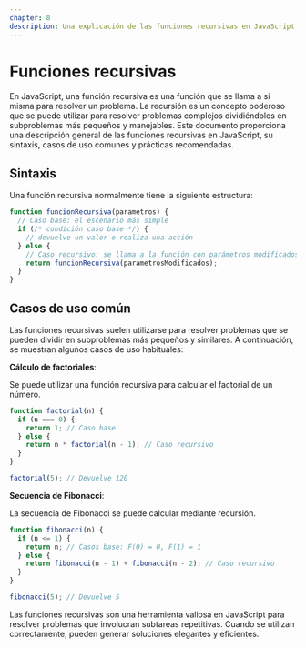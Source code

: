 ```yaml
---
chapter: 8
description: Una explicación de las funciones recursivas en JavaScript.
---
```


# Funciones recursivas

En JavaScript, una función recursiva es una función que se llama a sí misma para resolver un problema. La recursión es un concepto poderoso que se puede utilizar para resolver problemas complejos dividiéndolos en subproblemas más pequeños y manejables. Este documento proporciona una descripción general de las funciones recursivas en JavaScript, su sintaxis, casos de uso comunes y prácticas recomendadas.

## Sintaxis

Una función recursiva normalmente tiene la siguiente estructura:

```javascript
function funcionRecursiva(parametros) {
  // Caso base: el escenario más simple
  if (/* condición caso base */) {
    // devuelve un valor o realiza una acción
  } else {
    // Caso recursivo: se llama a la función con parámetros modificados
    return funcionRecursiva(parametrosModificados);
  }
}
```

## Casos de uso común

Las funciones recursivas suelen utilizarse para resolver problemas que se pueden dividir en subproblemas más pequeños y similares. A continuación, se muestran algunos casos de uso habituales:

**Cálculo de factoriales**:

Se puede utilizar una función recursiva para calcular el factorial de un número.

```javascript
function factorial(n) {
  if (n === 0) {
    return 1; // Caso base
  } else {
    return n * factorial(n - 1); // Caso recursivo
  }
}

factorial(5); // Devuelve 120
```

**Secuencia de Fibonacci**:

La secuencia de Fibonacci se puede calcular mediante recursión.

```javascript
function fibonacci(n) {
  if (n <= 1) {
    return n; // Casos base: F(0) = 0, F(1) = 1
  } else {
    return fibonacci(n - 1) + fibonacci(n - 2); // Caso recursivo
  }
}

fibonacci(5); // Devuelve 5
```

Las funciones recursivas son una herramienta valiosa en JavaScript para resolver problemas que involucran subtareas repetitivas. Cuando se utilizan correctamente, pueden generar soluciones elegantes y eficientes.
